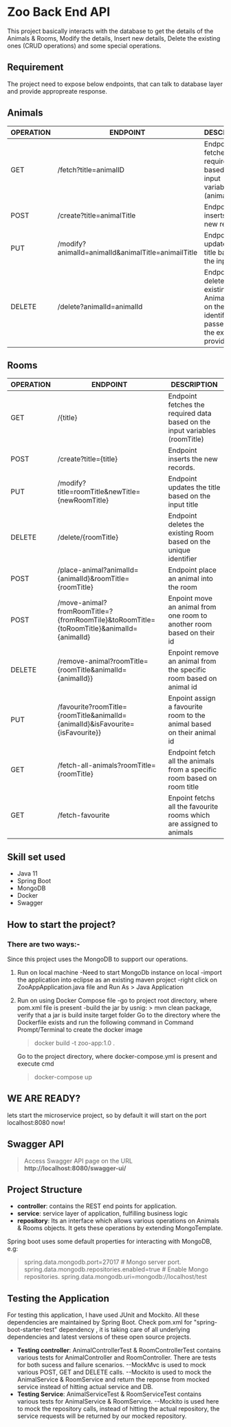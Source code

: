 
# Zoo Back End API

This project basically interacts with the database to get the details of the Animals & Rooms, Modify the details,
Insert new details, Delete the existing ones (CRUD operations) and some special operations.

## Requirement

The project need to expose below endpoints, that can talk to database layer and provide appropreate response.

## Animals

| OPERATION | ENDPOINT                | DESCRIPTION                                                                                                  |
| --------- |---------------------------------------------------------------------------------------------------------------|--------------------------------------------------------------------------------------------------------------|
| GET | /fetch?title=animalID      | Endpoint fetches the required data based on the input variables (animalId)                |
| POST | /create?title=animalTitle      | Endpoint inserts the new records.
| PUT | /modify?animalId=animalId&animalTitle=animailTitle | Endpoint updates the title based on the input id |
| DELETE | /delete?animalId=animalId | Endpoint deletes the existing Animal based on the unique identifier passed from the external provider          | 

## Rooms 

| OPERATION | ENDPOINT                | DESCRIPTION                                                                                                  |
| --------- |---------------------------------------------------------------------------------------------------------------|--------------------------------------------------------------------------------------------------------------|
| GET | /{title}      | Endpoint fetches the required data based on the input variables (roomTitle)                |
| POST | /create?title={title}      | Endpoint inserts the new records.
| PUT | /modify?title=roomTitle&newTitle={newRoomTitle} | Endpoint updates the title based on the input title |
| DELETE | /delete/{roomTitle} | Endpoint deletes the existing Room based on the unique identifier   | 
| POST | /place-animal?animalId={animalId}&roomTitle={roomTitle} | Endpoint place an animal into the room |
| POST |/move-animal?fromRoomTitle=?{fromRoomTile}&toRoomTitle={toRoomTitle}&animalId={animalId} | Enpoint move an animal from one room to another room based on their id |
| DELETE |/remove-animal?roomTitle={roomTitle&animalId={animalId}} | Enpoint remove an animal from the specific room based on animal id | 
| PUT |/favourite?roomTitle={roomTitle&animalId={animalId}&isFavourite={isFavourite}} | Enpoint assign a favourite room to the animal based on their animal id |
| GET |/fetch-all-animals?roomTitle={roomTitle} | Endpoint fetch all the animals from a specific room based on room title| 
| GET |/fetch-favourite| Enpoint fetchs all the favourite rooms which are assigned to animals|


## Skill set used

- Java 11
- Spring Boot
- MongoDB
- Docker
- Swagger


## How to start the project?
### There are two ways:-

Since this project uses the MongoDB  to support our operations.
1. Run on local machine 
	-Need to start MongoDb instance on local
	-import the application into eclipse as an existing maven project
	-right click on ZooAppApplication.java file and Run As > Java Application 

2. Run on using Docker Compose file 
	-go to project root directory, where pom.xml file is present
	-build the jar by usnig: > mvn clean package, verify that a jar is build insite target folder
	Go to the directory where the Dockerfile exists and run the following command in Command Prompt/Terminal to create the docker image
	>docker build -t zoo-app:1.0 .

	Go to the project directory, where docker-compose.yml is present and execute cmd 
	>docker-compose up

## WE ARE READY?

lets start the microservice project, so by default it will start on the port localhost:8080 now!

## Swagger API

> Access Swagger API page on the URL **http://localhost:8080/swagger-ui/**

## Project Structure

-  **controller**: contains the REST end points for application.
- **service**: service layer of application, fulfilling business logic
- **repository**: Its an interface which allows various operations on Animals & Rooms objects. It gets these operations by extending MongoTemplate.

Spring boot uses some default properties for interacting with MongoDB, e.g:
>spring.data.mongodb.port=27017 # Mongo server port. 
spring.data.mongodb.repositories.enabled=true # Enable Mongo repositories. 
spring.data.mongodb.uri=mongodb://localhost/test

## Testing the Application

For testing this application, I have used JUnit and Mockito. All these dependencies are maintained by Spring Boot. Check pom.xml for "spring-boot-starter-test" dependency , it is taking care of all underlying dependencies and latest versions of these open source projects.

   - **Testing controller**: AnimalControllerTest & RoomControllerTest contains various tests for AnimalController and RoomController. There are tests for both sucess and failure scenarios. --MockMvc is used to mock various POST, GET and DELETE calls. --Mockito is used to mock the AnimalService & RoomService and return the reponse from mocked service instead of hitting actual service and DB.
   - **Testing Service**: AnimalServiceTest & RoomServiceTest contains various tests for AnimalService & RoomService. --Mockito is used here to mock the repository calls, instead of hitting the actual repository, the service requests will be returned by our mocked repository.
